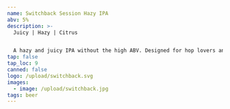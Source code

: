 ```yaml
---
name: Switchback Session Hazy IPA
abv: 5%
description: >-
  Juicy | Hazy | Citrus


  A hazy and juicy IPA without the high ABV. Designed for hop lovers and session drinkers alike.
tap: false
tap_loc: 9
canned: false
logo: /upload/switchback.svg
images:
  - image: /upload/switchback.jpg
tags: beer
---
```

